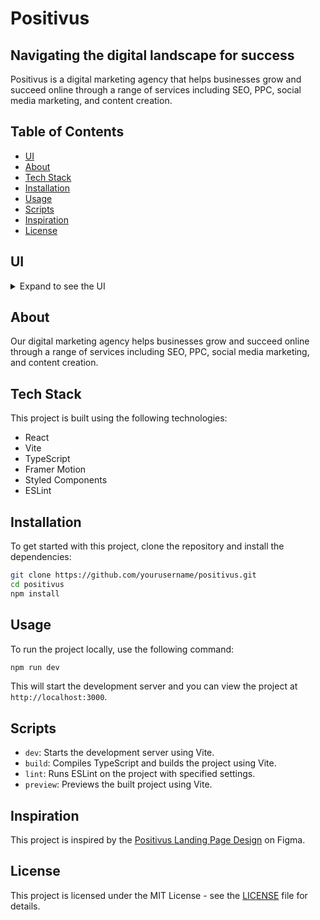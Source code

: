 # Positivus

## Navigating the digital landscape for success

Positivus is a digital marketing agency that helps businesses grow and succeed online through a range of services including SEO, PPC, social media marketing, and content creation.

## Table of Contents

- [UI](#ui)
- [About](#about)
- [Tech Stack](#tech-stack)
- [Installation](#installation)
- [Usage](#usage)
- [Scripts](#scripts)
- [Inspiration](#inspiration)
- [License](#license)

## UI

<details>
<summary>Expand to see the UI</summary>

![image](https://github.com/maksym-bezditko/positivus/assets/130133118/ee6a621e-10f9-4cc5-b8d8-0651dda3387a)
</details>

## About

Our digital marketing agency helps businesses grow and succeed online through a range of services including SEO, PPC, social media marketing, and content creation.

## Tech Stack

This project is built using the following technologies:

- React
- Vite
- TypeScript
- Framer Motion
- Styled Components
- ESLint

## Installation

To get started with this project, clone the repository and install the dependencies:

```bash
git clone https://github.com/yourusername/positivus.git
cd positivus
npm install
```

## Usage

To run the project locally, use the following command:

```bash
npm run dev
```

This will start the development server and you can view the project at `http://localhost:3000`.

## Scripts

- `dev`: Starts the development server using Vite.
- `build`: Compiles TypeScript and builds the project using Vite.
- `lint`: Runs ESLint on the project with specified settings.
- `preview`: Previews the built project using Vite.

## Inspiration

This project is inspired by the [Positivus Landing Page Design](https://www.figma.com/design/LWGadn1gJdKKqoqJI1pyEH/Positivus-Landing-Page-Design-(Community)?node-id=330-762&t=oMZF1syIfryT1C8R-0) on Figma.

## License

This project is licensed under the MIT License - see the [LICENSE](LICENSE) file for details.

